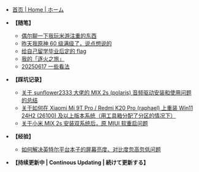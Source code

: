 - [首页 | Home | ホーム](README.md)

- **【随笔】**
  - [偶尔聊一下我玩米游注重的东西](Docs/偶尔聊一下我玩米游注重的东西.md)
  - [昨天我原神 60 级满级了，说点想说的](Docs/昨天我原神%2060%20级满级了，说点想说的.md)
  - [给自己留学毕业后定的 flag](Docs/给自己留学毕业后定的%20flag.md)
  - [我的「逐火之旅」](Docs/我的「逐火之旅」.md)
  - [20250617 一些看法](Docs/20250617%20%E4%B8%80%E4%BA%9B%E7%9C%8B%E6%B3%95.md)
- **【踩坑记录】**
  - [关于 sunflower2333 大佬的 MIX 2s (polaris) 音频驱动安装和使用问题的总结](Docs/关于%20sunflower2333%20大佬的%20MIX%202s%20(polaris)%20音频驱动安装和使用问题的总结.md)
  - [关于如何在 Xiaomi Mi 9T Pro / Redmi K20 Pro (raphael) 上重装 Win11 24H2 (26100) 及以上版本系统（用工具箱分配了分区的情况下）](Docs/关于如何在%20Xiaomi%20Mi%209T%20Pro%20或%20Redmi%20K20%20Pro%20(raphael)%20上装%20Win11%2024H2%20及以上版本系统（用工具箱分配了分区的情况下）.md)
  - [关于小米 MIX 2s 安装双系统后，原 MIUI 软重启问题](Docs/关于小米%20MIX%202s%20安装双系统后，原%20MIUI%20软重启问题.md)
- **【经验】**
  - [如何解决英特尔平台本子的屏幕亮度、对比度忽高忽低问题](Docs/如何解决英特尔平台本子的屏幕亮度、对比度忽高忽低问题.md)
- **【持续更新中 | Continous Updating | 続けて更新する】**
